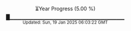 <p align="center">
⏳Year Progress (5.00 %)<br>
█▁▁▁▁▁▁▁▁▁▁▁▁▁▁▁▁▁▁▁▁▁▁▁▁▁▁▁▁▁ <br>
<sub>Updated: Sun, 19 Jan 2025 06:03:22 GMT</sub>
</p>

